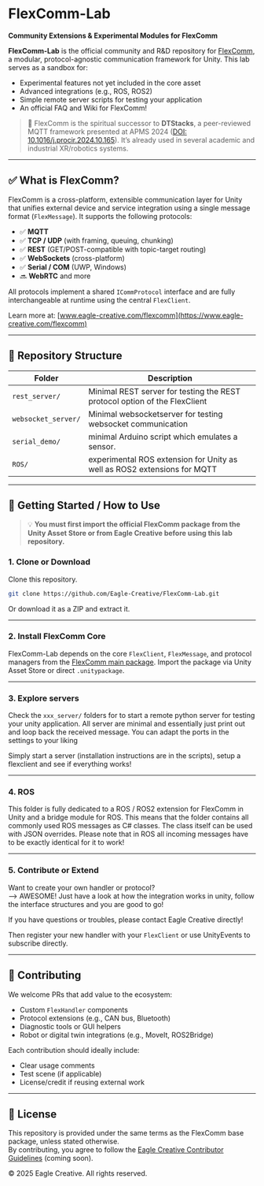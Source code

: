 # FlexComm-Lab

**Community Extensions & Experimental Modules for FlexComm**

**FlexComm-Lab** is the official community and R&D repository for [FlexComm](https://www.eagle-creative.com/flexcomm), a modular, protocol-agnostic communication framework for Unity. This lab serves as a sandbox for:

- Experimental features not yet included in the core asset
- Advanced integrations (e.g., ROS, ROS2)
- Simple remote server scripts for testing your application
- An official FAQ and Wiki for FlexComm!

> 🧠 FlexComm is the spiritual successor to **DTStacks**, a peer-reviewed MQTT framework presented at APMS 2024 ([DOI: 10.1016/j.procir.2024.10.165](https://doi.org/10.1016/j.procir.2024.10.165)). It’s already used in several academic and industrial XR/robotics systems.

---

## ✅ What is FlexComm?

FlexComm is a cross-platform, extensible communication layer for Unity that unifies external device and service integration using a single message format (`FlexMessage`). It supports the following protocols:

- ✅ **MQTT**
- ✅ **TCP / UDP** (with framing, queuing, chunking)
- ✅ **REST** (GET/POST-compatible with topic-target routing)
- ✅ **WebSockets** (cross-platform)
- ✅ **Serial / COM** (UWP, Windows)
- 🔜 **WebRTC** and more

All protocols implement a shared `ICommProtocol` interface and are fully interchangeable at runtime using the central `FlexClient`.

Learn more at: [www.eagle-creative.com/flexcomm](https://www.eagle-creative.com/flexcomm)

---

## 🧪 Repository Structure

| Folder            | Description                                                                 |
|-------------------|-----------------------------------------------------------------------------|
| `rest_server/`        | Minimal REST server for testing the REST protocol option of the FlexClient |
| `websocket_server/`      | Minimal websocketserver for testing websocket communication             |
| `serial_demo/`    | minimal Arduino script which emulates a sensor.        |
| `ROS/`            | experimental ROS extension for Unity as well as ROS2 extensions for MQTT       |

---

## 🚀 Getting Started / How to Use

> 💡 **You must first import the official FlexComm package from the Unity Asset Store or from Eagle Creative before using this lab repository.**

### 1. Clone or Download

Clone this repository.  
```bash
git clone https://github.com/Eagle-Creative/FlexComm-Lab.git
```

Or download it as a ZIP and extract it.

---

### 2. Install FlexComm Core

FlexComm-Lab depends on the core `FlexClient`, `FlexMessage`, and protocol managers from the [FlexComm main package](https://www.eagle-creative.com/flexcomm). Import the package via Unity Asset Store or direct `.unitypackage`.

---

### 3. Explore servers

Check the `xxx_server/` folders for to start a remote python server for testing your unity application.
All server are minimal and essentially just print out and loop back the received message. You can adapt the ports in the settings to your liking

Simply start a server (installation instructions are in the scripts), setup a flexclient and see if everything works!

---

### 4. ROS 

This folder is fully dedicated to a ROS / ROS2 extension for FlexComm in Unity and a bridge module for ROS.
This means that the folder contains all commonly used ROS messages as C# classes. The class itself can be used with JSON overrides.
Please note that in ROS all incoming messages have to be exactly identical for it to work!

---

### 5. Contribute or Extend

Want to create your own handler or protocol?  
--> AWESOME! 
Just have a look at how the integration works in unity, follow the interface structures and you are good to go!

If you have questions or troubles, please contact Eagle Creative directly!

Then register your new handler with your `FlexClient` or use UnityEvents to subscribe directly.

---

## 🤝 Contributing

We welcome PRs that add value to the ecosystem:

- Custom `FlexHandler` components
- Protocol extensions (e.g., CAN bus, Bluetooth)
- Diagnostic tools or GUI helpers
- Robot or digital twin integrations (e.g., MoveIt, ROS2Bridge)

Each contribution should ideally include:

- Clear usage comments
- Test scene (if applicable)
- License/credit if reusing external work

---

## 📄 License

This repository is provided under the same terms as the FlexComm base package, unless stated otherwise.  
By contributing, you agree to follow the [Eagle Creative Contributor Guidelines](https://www.eagle-creative.com/contribute) (coming soon).

© 2025 Eagle Creative. All rights reserved.
